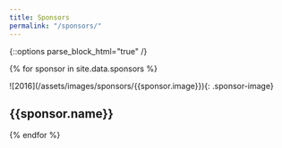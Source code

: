 ```yaml
---
title: Sponsors
permalink: "/sponsors/"
---
```


{::options parse_block_html="true" /}

{% for sponsor in site.data.sponsors %}
<div class="sponsor">
![2016](/assets/images/sponsors/{{sponsor.image}}){: .sponsor-image}

## {{sponsor.name}}
</div>
{% endfor %}
